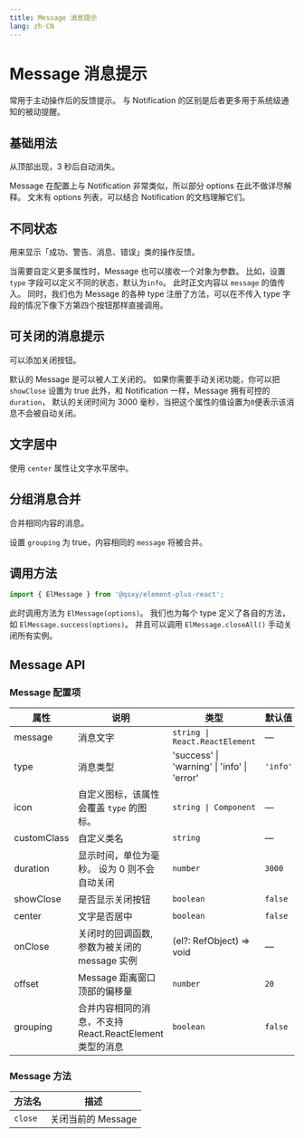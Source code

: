 ```yaml
---
title: Message 消息提示
lang: zh-CN
---
```


# Message 消息提示

常用于主动操作后的反馈提示。 与 Notification 的区别是后者更多用于系统级通知的被动提醒。

## 基础用法

从顶部出现，3 秒后自动消失。

Message 在配置上与 Notification 非常类似，所以部分 options 在此不做详尽解释。 文末有 options 列表，可以结合 Notification 的文档理解它们。

<code src="./basic.tsx"></code>

## 不同状态

用来显示「成功、警告、消息、错误」类的操作反馈。

当需要自定义更多属性时，Message 也可以接收一个对象为参数。 比如，设置 `type` 字段可以定义不同的状态，默认为`info`。 此时正文内容以 `message` 的值传入。 同时，我们也为 Message 的各种 type 注册了方法，可以在不传入 type 字段的情况下像下方第四个按钮那样直接调用。

<code src="./different-types.tsx"></code>

## 可关闭的消息提示

可以添加关闭按钮。

默认的 Message 是可以被人工关闭的。 如果你需要手动关闭功能，你可以把 `showClose` 设置为 true 此外，和 Notification 一样，Message 拥有可控的 `duration`， 默认的关闭时间为 3000 毫秒，当把这个属性的值设置为`0`便表示该消息不会被自动关闭。

<code src="./closable.tsx"></code>

## 文字居中

使用 `center` 属性让文字水平居中。

<code src="./centered-content.tsx"></code>

<!-- ## 使用 HTML 片段作为正文内容

`message` 还支持使用 HTML 字符串作为正文内容。

将`dangerouslyUseHTMLString`属性设置为 true,`message` 就会被当作 HTML 片段处理。

<code src="./raw-html.tsx"></code>

:::error

`message` 属性虽然支持传入 HTML 片段，但是在网站上动态渲染任意 HTML 是非常危险的，因为容易导致 [XSS 攻击](https://en.wikipedia.org/wiki/Cross-site_scripting)。 因此在 `dangerouslyUseHTMLString` 打开的情况下，请确保 `message` 的内容是可信的，**永远不要**将用户提交的内容赋值给 `message` 属性。

::: -->

## 分组消息合并

合并相同内容的消息。

设置 `grouping` 为 true，内容相同的 `message` 将被合并。

<code src="./grouping.tsx"></code>

## 调用方法

```ts
import { ElMessage } from '@qsxy/element-plus-react';
```

此时调用方法为 `ElMessage(options)`。 我们也为每个 type 定义了各自的方法，如 `ElMessage.success(options)`。 并且可以调用 `ElMessage.closeAll()` 手动关闭所有实例。

<!-- ## 应用程序上下文继承 <el-tag> >= 2.0.3</el-tag>

现在 Message 接受一条 `context` 作为消息构造器的第二个参数，允许你将当前应用的上下文注入到 Message 中，这将允许你继承应用程序的所有属性。

你可以像这样使用它：

:::info{title=TIP}

如果您全局注册了 ElMessage 组件，它将自动继承应用的上下文环境。

:::

```ts
import { getCurrentInstance } from 'vue';
import { ElMessage } from 'element-plus';

// 在你的 setup 方法中
const { appContext } = getCurrentInstance()!;
`boolean` lMessage({}, appContext);
``` -->

## Message API

### Message 配置项

| 属性        | 说明                                                     | 类型                                                               | 默认值   |
| ----------- | -------------------------------------------------------- | ------------------------------------------------------------------ | -------- |
| message     | 消息文字                                                 | `string \| React.ReactElement`                                     | —        |
| type        | 消息类型                                                 | <Enum>'success' \| 'warning' \| 'info' \| 'error'</Enum>           | `'info'` |
| icon        | 自定义图标，该属性会覆盖 `type` 的图标。                 | `string \| Component`                                              | —        |
| customClass | 自定义类名                                               | `string`                                                           | —        |
| duration    | 显示时间，单位为毫秒。 设为 0 则不会自动关闭             | `number`                                                           | `3000`   |
| showClose   | 是否显示关闭按钮                                         | `boolean`                                                          | `false`  |
| center      | 文字是否居中                                             | `boolean`                                                          | `false`  |
| onClose     | 关闭时的回调函数, 参数为被关闭的 message 实例            | <Enum type="Function">(el?: RefObject<HTMLElement>) => void</Enum> | —        |
| offset      | Message 距离窗口顶部的偏移量                             | `number`                                                           | `20`     |
| grouping    | 合并内容相同的消息，不支持 React.ReactElement 类型的消息 | `boolean`                                                          | `false`  |

### Message 方法

| 方法名  | 描述               |
| ------- | ------------------ |
| `close` | 关闭当前的 Message |
